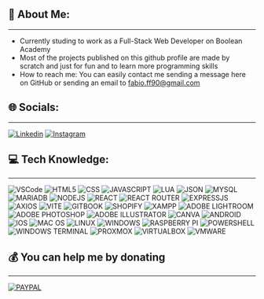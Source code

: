 ## 💫 About Me:
<hr>

- Currently studing to work as a Full-Stack Web Developer on Boolean Academy
- Most of the projects published on this github profile are made by scratch and just for fun and to learn more programming skills
- How to reach me: You can easily contact me sending a message here on GitHub or sending an email to fabio.ff90@gmail.com

## 🌐 Socials:
<hr>

[![Linkedin](https://img.shields.io/badge/LinkedIn-0077B5?style=for-the-badge&logo=linkedin&logoColor=white)](https://www.linkedin.com/in/fabioferrero90/) [![Instagram](https://img.shields.io/badge/Instagram-E4405F?style=for-the-badge&logo=instagram&logoColor=white)](https://www.instagram.com/realsly.jpg)

## 💻 Tech Knowledge:
<hr>

![VSCode](https://img.shields.io/badge/VSCode-0078D4?style=for-the-badge&logo=visual%20studio%20code&logoColor=white
) ![HTML5](https://img.shields.io/badge/HTML5-E34F26?style=for-the-badge&logo=html5&logoColor=white) ![CSS](https://img.shields.io/badge/CSS3-1572B6?style=for-the-badge&logo=css3&logoColor=white) ![JAVASCRIPT](https://img.shields.io/badge/JavaScript-323330?style=for-the-badge&logo=javascript&logoColor=F7DF1E) ![LUA](https://img.shields.io/badge/Lua-2C2D72?style=for-the-badge&logo=lua&logoColor=white) ![JSON](https://img.shields.io/badge/json-5E5C5C?style=for-the-badge&logo=json&logoColor=white) ![MYSQL](https://img.shields.io/badge/MySQL-005C84?style=for-the-badge&logo=mysql&logoColor=white) ![MARIADB](https://img.shields.io/badge/MariaDB-003545?style=for-the-badge&logo=mariadb&logoColor=white) ![NODEJS](https://img.shields.io/badge/Node%20js-339933?style=for-the-badge&logo=nodedotjs&logoColor=white) ![REACT](https://img.shields.io/badge/React-20232A?style=for-the-badge&logo=react&logoColor=61DAFB) ![REACT ROUTER](https://img.shields.io/badge/React_Router-CA4245?style=for-the-badge&logo=react-router&logoColor=white) ![EXPRESSJS](https://img.shields.io/badge/Express%20js-000000?style=for-the-badge&logo=express&logoColor=white) ![AXIOS](https://img.shields.io/badge/axios-671ddf?&style=for-the-badge&logo=axios&logoColor=white) ![VITE](https://img.shields.io/badge/Vite-B73BFE?style=for-the-badge&logo=vite&logoColor=FFD62E) ![GITBOOK](https://img.shields.io/badge/GitBook-7B36ED?style=for-the-badge&logo=gitbook&logoColor=white) ![SHOPIFY](https://img.shields.io/badge/shopify-8DB543?style=for-the-badge&logo=Shopify&logoColor=white) ![XAMPP](https://img.shields.io/badge/Xampp-F37623?style=for-the-badge&logo=xampp&logoColor=white) ![ADOBE LIGHTROOM](https://img.shields.io/badge/Adobe%20Lightroom-31A8FF?style=for-the-badge&logo=Adobe%20Lightroom&logoColor=white) ![ADOBE PHOTOSHOP](https://img.shields.io/badge/Adobe%20Photoshop-31A8FF?style=for-the-badge&logo=Adobe%20Photoshop&logoColor=black) ![ADOBE ILLUSTRATOR](https://img.shields.io/badge/Adobe%20Illustrator-FF9A00?style=for-the-badge&logo=adobe%20illustrator&logoColor=white) ![CANVA](https://img.shields.io/badge/Canva-%2300C4CC.svg?&style=for-the-badge&logo=Canva&logoColor=white) ![ANDROID](https://img.shields.io/badge/Android-3DDC84?style=for-the-badge&logo=android&logoColor=white) ![IOS](https://img.shields.io/badge/iOS-000000?style=for-the-badge&logo=ios&logoColor=white) ![MAC OS](https://img.shields.io/badge/mac%20os-000000?style=for-the-badge&logo=apple&logoColor=white) ![LINUX](https://img.shields.io/badge/Linux-FCC624?style=for-the-badge&logo=linux&logoColor=black) ![WINDOWS](https://img.shields.io/badge/Windows-0078D6?style=for-the-badge&logo=windows&logoColor=white) ![RASPBERRY PI](https://img.shields.io/badge/Raspberry%20Pi-A22846?style=for-the-badge&logo=Raspberry%20Pi&logoColor=white) ![POWERSHELL](https://img.shields.io/badge/powershell-5391FE?style=for-the-badge&logo=powershell&logoColor=white) ![WINDOWS TERMINAL](https://img.shields.io/badge/windows%20terminal-4D4D4D?style=for-the-badge&logo=windows%20terminal&logoColor=white) ![PROXMOX](https://img.shields.io/badge/Proxmox-E57000?style=for-the-badge&logo=proxmox&logoColor=white) ![VIRTUALBOX](https://img.shields.io/badge/VirtualBox-21416b?style=for-the-badge&logo=VirtualBox&logoColor=white) ![VMWARE](https://img.shields.io/badge/VMware-231f20?style=for-the-badge&logo=VMware&logoColor=white)

## 💰 You can help me by donating
<hr>

[![PAYPAL](https://img.shields.io/badge/PayPal-00457C?style=for-the-badge&logo=paypal&logoColor=white)](https://paypal.me/realslyjpg)
